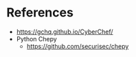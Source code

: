 # References
- https://gchq.github.io/CyberChef/
- Python Chepy
	- https://github.com/securisec/chepy
